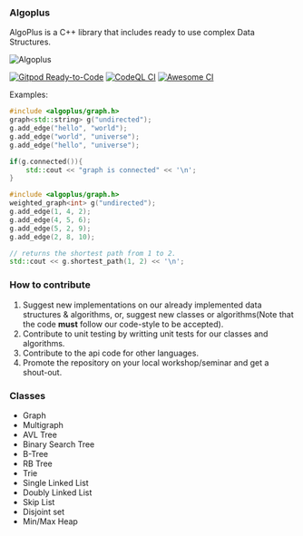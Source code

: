 ### Algoplus

AlgoPlus is a C++ library that includes ready to use complex Data Structures.

![Algoplus](https://github.com/CSRT-NTUA/AlgoPlus/blob/main/assets/logo.png)

[![Gitpod Ready-to-Code](https://img.shields.io/badge/Gitpod-Ready--to--Code-blue?logo=gitpod)](https://gitpod.io/#https://github.com/CSRT-NTUA/AlgoPlus)
[![CodeQL CI](https://github.com/TheAlgorithms/C-Plus-Plus/actions/workflows/codeql.yml/badge.svg)](https://github.com/CSRT-NTUA/AlgoPlus/actions/workflows/codeql.yml)
[![Awesome CI](https://github.com/CSRT-NTUA/AlgoPlus/workflows/Awesome%20CI%20Workflow/badge.svg)](https://github.com/CSRT-NTUA/AlgoPlus/actions?query=workflow%3A%22Awesome+CI+Workflow%22)

Examples:
```cpp
#include <algoplus/graph.h>
graph<std::string> g("undirected");
g.add_edge("hello", "world");
g.add_edge("world", "universe");
g.add_edge("hello", "universe");

if(g.connected()){
    std::cout << "graph is connected" << '\n';
}

#include <algoplus/graph.h>
weighted_graph<int> g("undirected");
g.add_edge(1, 4, 2);
g.add_edge(4, 5, 6);
g.add_edge(5, 2, 9);
g.add_edge(2, 8, 10);

// returns the shortest path from 1 to 2.
std::cout << g.shortest_path(1, 2) << '\n';
```


### How to contribute  
1. Suggest new implementations on our already implemented data structures & algorithms, or, suggest new classes or algorithms(Note that the code **must** follow our code-style to be accepted).
2. Contribute to unit testing by writting unit tests for our classes and algorithms.
3. Contribute to the api code for other languages.
4. Promote the repository on your local workshop/seminar and get a shout-out.

### Classes
  * Graph
  * Multigraph
  * AVL Tree
  * Binary Search Tree
  * B-Tree
  * RB Tree
  * Trie
  * Single Linked List
  * Doubly Linked List
  * Skip List
  * Disjoint set
  * Min/Max Heap

   

